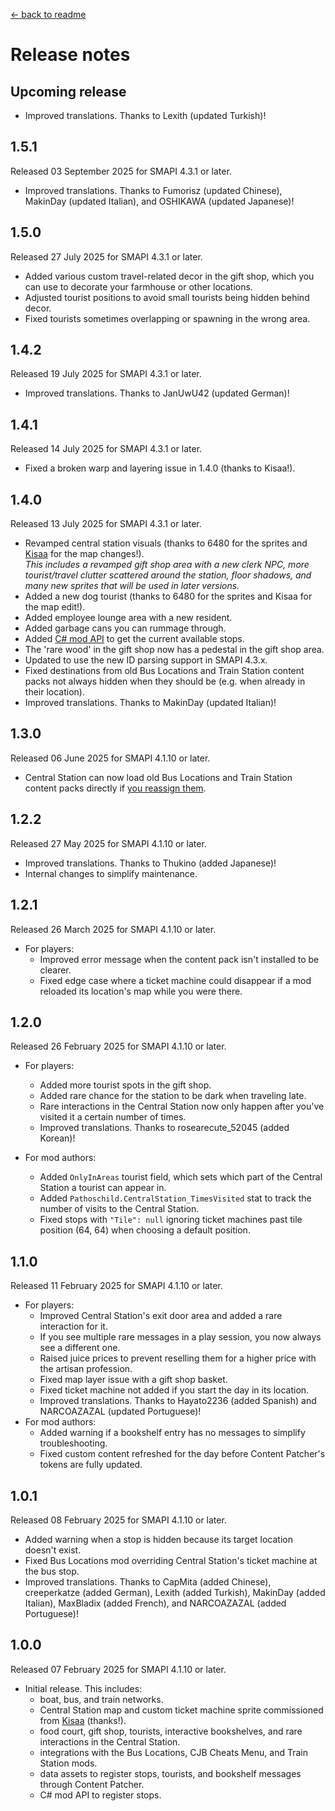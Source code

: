 ﻿[← back to readme](README.md)

# Release notes
## Upcoming release
* Improved translations. Thanks to Lexith (updated Turkish)!

## 1.5.1
Released 03 September 2025 for SMAPI 4.3.1 or later.

* Improved translations. Thanks to Fumorisz (updated Chinese), MakinDay (updated Italian), and OSHIKAWA (updated Japanese)!

## 1.5.0
Released 27 July 2025 for SMAPI 4.3.1 or later.

* Added various custom travel-related decor in the gift shop, which you can use to decorate your farmhouse or other locations.
* Adjusted tourist positions to avoid small tourists being hidden behind decor.
* Fixed tourists sometimes overlapping or spawning in the wrong area.

## 1.4.2
Released 19 July 2025 for SMAPI 4.3.1 or later.

* Improved translations. Thanks to JanUwU42 (updated German)!

## 1.4.1
Released 14 July 2025 for SMAPI 4.3.1 or later.

* Fixed a broken warp and layering issue in 1.4.0 (thanks to Kisaa!).

## 1.4.0
Released 13 July 2025 for SMAPI 4.3.1 or later.

* Revamped central station visuals (thanks to 6480 for the sprites and [Kisaa](https://next.nexusmods.com/profile/crystalinerose) for the map changes!).  
  _This includes a revamped gift shop area with a new clerk NPC, more tourist/travel clutter scattered around the station, floor shadows, and many new sprites that will be used in later versions._
* Added a new dog tourist (thanks to 6480 for the sprites and Kisaa for the map edit!).
* Added employee lounge area with a new resident.
* Added garbage cans you can rummage through.
* Added [C# mod API](author-guide.md#c-mod-api) to get the current available stops.
* The 'rare wood' in the gift shop now has a pedestal in the gift shop area.
* Updated to use the new ID parsing support in SMAPI 4.3.x.
* Fixed destinations from old Bus Locations and Train Station content packs not always hidden when they should be (e.g. when already in their location).
* Improved translations. Thanks to MakinDay (updated Italian)!

## 1.3.0
Released 06 June 2025 for SMAPI 4.1.10 or later.

* Central Station can now load old Bus Locations and Train Station content packs directly if [you reassign them](README.md#reassign-old-content-packs).

## 1.2.2
Released 27 May 2025 for SMAPI 4.1.10 or later.

* Improved translations. Thanks to Thukino (added Japanese)!
* Internal changes to simplify maintenance.

## 1.2.1
Released 26 March 2025 for SMAPI 4.1.10 or later.

* For players:
  * Improved error message when the content pack isn't installed to be clearer.
  * Fixed edge case where a ticket machine could disappear if a mod reloaded its location's map while you were there.

## 1.2.0
Released 26 February 2025 for SMAPI 4.1.10 or later.

* For players:
  * Added more tourist spots in the gift shop.
  * Added rare chance for the station to be dark when traveling late.
  * Rare interactions in the Central Station now only happen after you've visited it a certain number of times.
  * Improved translations. Thanks to rosearecute_52045 (added Korean)!

* For mod authors:
  * Added `OnlyInAreas` tourist field, which sets which part of the Central Station a tourist can appear in.
  * Added `Pathoschild.CentralStation_TimesVisited` stat to track the number of visits to the Central Station.
  * Fixed stops with `"Tile": null` ignoring ticket machines past tile position (64, 64) when choosing a default position.

## 1.1.0
Released 11 February 2025 for SMAPI 4.1.10 or later.

* For players:
  * Improved Central Station's exit door area and added a rare interaction for it.
  * If you see multiple rare messages in a play session, you now always see a different one.
  * Raised juice prices to prevent reselling them for a higher price with the artisan profession.
  * Fixed map layer issue with a gift shop basket.
  * Fixed ticket machine not added if you start the day in its location.
  * Improved translations. Thanks to Hayato2236 (added Spanish) and NARCOAZAZAL (updated Portuguese)!
* For mod authors:
  * Added warning if a bookshelf entry has no messages to simplify troubleshooting.
  * Fixed custom content refreshed for the day before Content Patcher's tokens are fully updated.

## 1.0.1
Released 08 February 2025 for SMAPI 4.1.10 or later.

* Added warning when a stop is hidden because its target location doesn't exist.
* Fixed Bus Locations mod overriding Central Station's ticket machine at the bus stop.
* Improved translations. Thanks to CapMita (added Chinese), creeperkatze (added German), Lexith (added Turkish), MakinDay (added Italian), MaxBladix (added French), and NARCOAZAZAL (added Portuguese)!

## 1.0.0
Released 07 February 2025 for SMAPI 4.1.10 or later.

- Initial release. This includes:
  - boat, bus, and train networks.
  - Central Station map and custom ticket machine sprite commissioned from [Kisaa](https://next.nexusmods.com/profile/crystalinerose) (thanks!).
  - food court, gift shop, tourists, interactive bookshelves, and rare interactions in the Central Station.
  - integrations with the Bus Locations, CJB Cheats Menu, and Train Station mods.
  - data assets to register stops, tourists, and bookshelf messages through Content Patcher.
  - C# mod API to register stops.

